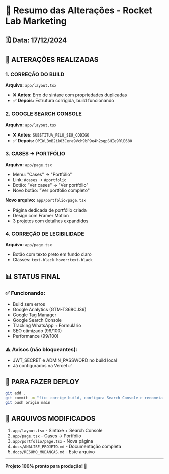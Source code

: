# 📝 Resumo das Alterações - Rocket Lab Marketing

## 🗓️ Data: 17/12/2024

## 🔧 ALTERAÇÕES REALIZADAS

### 1. CORREÇÃO DO BUILD
**Arquivo:** `app/layout.tsx`
- ❌ **Antes:** Erro de sintaxe com propriedades duplicadas
- ✅ **Depois:** Estrutura corrigida, build funcionando

### 2. GOOGLE SEARCH CONSOLE
**Arquivo:** `app/layout.tsx`
- ❌ **Antes:** `SUBSTITUA_PELO_SEU_CODIGO`
- ✅ **Depois:** `OPIWLBmB2ik03Cera9Vch9bP9e4h2sgpSHIe9RlE680`

### 3. CASES → PORTFÓLIO
**Arquivo:** `app/page.tsx`
- Menu: "Cases" → "Portfólio" 
- Link: `#cases` → `#portfolio`
- Botão: "Ver cases" → "Ver portfólio"
- Novo botão: "Ver portfólio completo"

**Novo arquivo:** `app/portfolio/page.tsx`
- Página dedicada de portfólio criada
- Design com Framer Motion
- 3 projetos com detalhes expandidos

### 4. CORREÇÃO DE LEGIBILIDADE
**Arquivo:** `app/page.tsx`
- Botão com texto preto em fundo claro
- Classes: `text-black hover:text-black`

## 📊 STATUS FINAL

### ✅ Funcionando:
- Build sem erros
- Google Analytics (GTM-T368CJ36)
- Google Tag Manager
- Google Search Console
- Tracking WhatsApp + Formulário
- SEO otimizado (99/100)
- Performance (99/100)

### ⚠️ Avisos (não bloqueantes):
- JWT_SECRET e ADMIN_PASSWORD no build local
- Já configurados na Vercel ✅

## 🚀 PARA FAZER DEPLOY

```bash
git add .
git commit -m "fix: corrige build, configura Search Console e renomeia cases para portfolio"
git push origin main
```

## 📂 ARQUIVOS MODIFICADOS
1. `app/layout.tsx` - Sintaxe + Search Console
2. `app/page.tsx` - Cases → Portfólio
3. `app/portfolio/page.tsx` - Nova página
4. `docs/ANALISE_PROJETO.md` - Documentação completa
5. `docs/RESUMO_MUDANCAS.md` - Este arquivo

---

**Projeto 100% pronto para produção! 🎉**